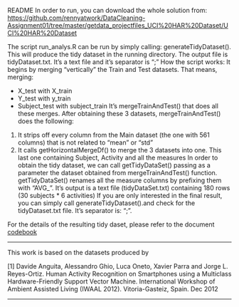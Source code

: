 README
In order to run, you can download the whole solution from: https://github.com/rennyatwork/DataCleaning-Assignment01/tree/master/getdata_projectfiles_UCI%20HAR%20Dataset/UCI%20HAR%20Dataset

The script run_analys.R can be run by simply calling: generateTidyDataset(). This will produce the tidy dataset in the running directory. The output file is tidyDataset.txt. It’s a text file and it’s separator is “;”
How the script works:
It begins by merging “vertically” the Train and Test datasets. That means, merging:
- X_test with X_train
- Y_test with y_train
- Subject_test with subject_train
It’s mergeTrainAndTest() that does all these merges. 
After obtaining these 3 datasets,  mergeTrainAndTest() does the following:
1) It strips off every column from the Main dataset (the one with 561 columns) that is not related to “mean” or “std”
2) It calls getHorizontalMergeDf() to merge the 3 datasets into one. This last one containing Subject, Activity and all the measures
In order to obtain the tidy dataset, we can call getTidyDataSet() passing as a parameter the dataset obtained from mergeTrainAndTest() function. getTidyDataSet() renames all the measure columns by prefixing them with “AVG_”. It’s output is a text file (tidyDataSet.txt) containing 180 rows (30 subjects * 6 activities)
If you are only interested in the final result, you can simply call generateTidyDataset().and check for the tidyDataset.txt file. It’s separator is: “;”.

For the details of the resulting tidy daset, please refer to the document <a href="https://github.com/rennyatwork/DataCleaning-Assignment01/blob/master/getdata_projectfiles_UCI%20HAR%20Dataset/UCI%20HAR%20Dataset/codebook.txt"> codebook </a>

-------------------
This work is based on the datasets produced by

[1] Davide Anguita, Alessandro Ghio, Luca Oneto, Xavier Parra and Jorge L. Reyes-Ortiz. Human Activity Recognition on Smartphones using a Multiclass Hardware-Friendly Support Vector Machine. International Workshop of Ambient Assisted Living (IWAAL 2012). Vitoria-Gasteiz, Spain. Dec 2012

-----------------
